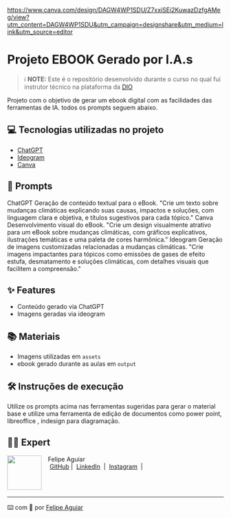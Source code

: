 https://www.canva.com/design/DAGW4WP1SDU/Z7xxiSEi2KuwazDzfgAMeg/view?utm_content=DAGW4WP1SDU&utm_campaign=designshare&utm_medium=link&utm_source=editor

# Projeto EBOOK Gerado por I.A.s


 > ℹ️ **NOTE:** Este é o repositório desenvolvido durante o curso no qual fui instrutor técnico na plataforma da [DIO](https://dio.me)

Projeto com o objetivo de gerar um ebook digital com as facilidades das ferramentas de IA. todos os prompts
seguem abaixo.


## 💻 Tecnologias utilizadas no projeto

- [ChatGPT](https://chat.openai.com/) 
- [Ideogram](https://www.ideogram.ai/)
- [Canva](https://www.canva.com/)

## 🧠 Prompts


ChatGPT	Geração de conteúdo textual para o eBook.	"Crie um texto sobre mudanças climáticas explicando suas causas, impactos e soluções, com linguagem clara e objetiva, e títulos sugestivos para cada tópico."
Canva	Desenvolvimento visual do eBook.	"Crie um design visualmente atrativo para um eBook sobre mudanças climáticas, com gráficos explicativos, ilustrações temáticas e uma paleta de cores harmônica."
Ideogram	Geração de imagens customizadas relacionadas a mudanças climáticas.	"Crie imagens impactantes para tópicos como emissões de gases de efeito estufa, desmatamento e soluções climáticas, com detalhes visuais que facilitem a compreensão."

## ✨ Features

- Conteúdo gerado via ChatGPT
- Imagens geradas via ideogram

## 📚 Materiais

- Imagens utilizadas em `assets`
- ebook gerado durante as aulas em `output`

## 🛠️ Instruções de execução

Utilize os prompts acima nas ferramentas sugeridas para gerar o material base e utilize uma ferramenta de edição de documentos como power point, libreoffice , indesign para diagramação.

## 👨‍💻 Expert

<p>
    <img 
      align=left 
      margin=10 
      width=80 
      src="https://avatars.githubusercontent.com/u/37452836?v=4"
    />
    <p>&nbsp&nbsp&nbspFelipe Aguiar<br>
    &nbsp&nbsp&nbsp
    <a href="https://github.com/felipeAguiarCode">
    GitHub</a>&nbsp;|&nbsp;
    <a href="www.linkedin.com/in/
felipe-exe">LinkedIn</a>
&nbsp;|&nbsp;
    <a href="https://www.instagram.com/felipeaguiar.exe/">
    Instagram</a>
&nbsp;|&nbsp;</p>
</p>
<br/><br/>
<p>

---

⌨️ com 💜 por [Felipe Aguiar](https://github.com/felipeAguiarCode)
